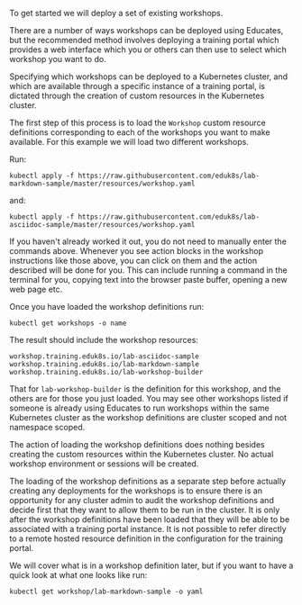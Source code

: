 To get started we will deploy a set of existing workshops.

There are a number of ways workshops can be deployed using Educates, but the recommended method involves deploying a training portal which provides a web interface which you or others can then use to select which workshop you want to do.

Specifying which workshops can be deployed to a Kubernetes cluster, and which are available through a specific instance of a training portal, is dictated through the creation of custom resources in the Kubernetes cluster.

The first step of this process is to load the `Workshop` custom resource definitions corresponding to each of the workshops you want to make available. For this example we will load two different workshops.

Run:

```execute
kubectl apply -f https://raw.githubusercontent.com/eduk8s/lab-markdown-sample/master/resources/workshop.yaml
```

and:

```execute
kubectl apply -f https://raw.githubusercontent.com/eduk8s/lab-asciidoc-sample/master/resources/workshop.yaml
```

If you haven't already worked it out, you do not need to manually enter the commands above. Whenever you see action blocks in the workshop instructions like those above, you can click on them and the action described will be done for you. This can include running a command in the terminal for you, copying text into the browser paste buffer, opening a new web page etc.

Once you have loaded the workshop definitions run:

```execute
kubectl get workshops -o name
```

The result should include the workshop resources:

```
workshop.training.eduk8s.io/lab-asciidoc-sample
workshop.training.eduk8s.io/lab-markdown-sample
workshop.training.eduk8s.io/lab-workshop-builder
```

That for `lab-workshop-builder` is the definition for this workshop, and the others are for those you just loaded. You may see other workshops listed if someone is already using Educates to run workshops within the same Kubernetes cluster as the workshop definitions are cluster scoped and not namespace scoped.

The action of loading the workshop definitions does nothing besides creating the custom resources within the Kubernetes cluster. No actual workshop environment or sessions will be created.

The loading of the workshop definitions as a separate step before actually creating any deployments for the workshops is to ensure there is an opportunity for any cluster admin to audit the workshop definitions and decide first that they want to allow them to be run in the cluster. It is only after the workshop definitions have been loaded that they will be able to be associated with a training portal instance. It is not possible to refer directly to a remote hosted resource definition in the configuration for the training portal.

We will cover what is in a workshop definition later, but if you want to have a quick look at what one looks like run:

```execute
kubectl get workshop/lab-markdown-sample -o yaml
```
